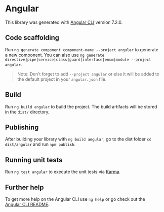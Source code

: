 # Angular

This library was generated with [Angular CLI](https://github.com/angular/angular-cli) version 7.2.0.

## Code scaffolding

Run `ng generate component component-name --project angular` to generate a new component. You can also use `ng generate directive|pipe|service|class|guard|interface|enum|module --project angular`.

> Note: Don't forget to add `--project angular` or else it will be added to the default project in your `angular.json` file.

## Build

Run `ng build angular` to build the project. The build artifacts will be stored in the `dist/` directory.

## Publishing

After building your library with `ng build angular`, go to the dist folder `cd dist/angular` and run `npm publish`.

## Running unit tests

Run `ng test angular` to execute the unit tests via [Karma](https://karma-runner.github.io).

## Further help

To get more help on the Angular CLI use `ng help` or go check out the [Angular CLI README](https://github.com/angular/angular-cli/blob/master/README.md).

